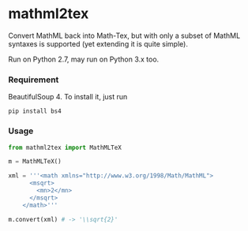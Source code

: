 # mathml2tex

Convert MathML back into Math-Tex, but with only a subset of MathML syntaxes is supported (yet extending it is quite simple).

Run on Python 2.7, may run on Python 3.x too.

### Requirement

BeautifulSoup 4. To install it, just run

```shell
pip install bs4
```

### Usage

```python
from mathml2tex import MathMLTeX

m = MathMLTeX()

xml = '''<math xmlns="http://www.w3.org/1998/Math/MathML">
      <msqrt>
        <mn>2</mn>
      </msqrt>
    </math>'''

m.convert(xml) # -> '\\sqrt{2}'
```
